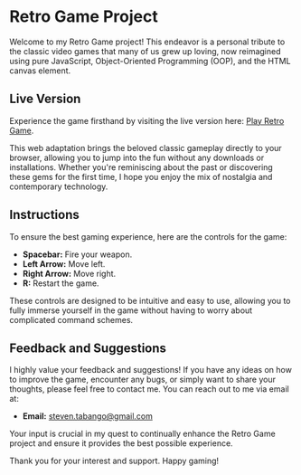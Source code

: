 # Retro Game Project

Welcome to my Retro Game project! This endeavor is a personal tribute to the classic video games that many of us grew up loving, now reimagined using pure JavaScript, Object-Oriented Programming (OOP), and the HTML canvas element.

## Live Version

Experience the game firsthand by visiting the live version here: [Play Retro Game](https://retro-game-js-zbangosystems.vercel.app/).

This web adaptation brings the beloved classic gameplay directly to your browser, allowing you to jump into the fun without any downloads or installations. Whether you're reminiscing about the past or discovering these gems for the first time, I hope you enjoy the mix of nostalgia and contemporary technology.

## Instructions

To ensure the best gaming experience, here are the controls for the game:

- **Spacebar:** Fire your weapon.
- **Left Arrow:** Move left.
- **Right Arrow:** Move right.
- **R:** Restart the game.

These controls are designed to be intuitive and easy to use, allowing you to fully immerse yourself in the game without having to worry about complicated command schemes.


## Feedback and Suggestions

I highly value your feedback and suggestions! If you have any ideas on how to improve the game, encounter any bugs, or simply want to share your thoughts, please feel free to contact me. You can reach out to me via email at:

- **Email:** [steven.tabango@gmail.com](mailto:steven.tabango@gmail.com)

Your input is crucial in my quest to continually enhance the Retro Game project and ensure it provides the best possible experience.

Thank you for your interest and support. Happy gaming!